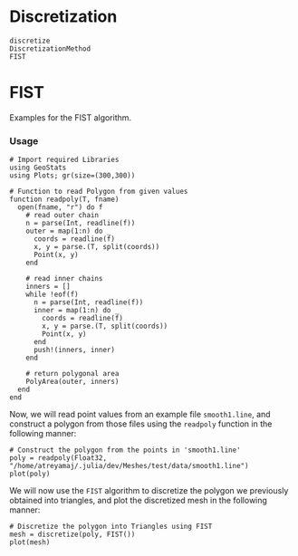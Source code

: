 # Discretization

```@docs
discretize
DiscretizationMethod
FIST
```
# FIST  
Examples for the FIST algorithm. 

### Usage  
  
```@example overview
# Import required Libraries
using GeoStats
using Plots; gr(size=(300,300))

# Function to read Polygon from given values
function readpoly(T, fname) 
  open(fname, "r") do f
    # read outer chain
    n = parse(Int, readline(f))
    outer = map(1:n) do _
      coords = readline(f)
      x, y = parse.(T, split(coords))
      Point(x, y)
    end

    # read inner chains
    inners = []
    while !eof(f)
      n = parse(Int, readline(f))
      inner = map(1:n) do _
        coords = readline(f)
        x, y = parse.(T, split(coords))
        Point(x, y)
      end
      push!(inners, inner)
    end

    # return polygonal area
    PolyArea(outer, inners)
  end
end
```  
Now, we will read point values from an example file `smooth1.line`, and construct a polygon from those files using the `readpoly` function in the following manner:  
```@example overview
# Construct the polygon from the points in 'smooth1.line' 
poly = readpoly(Float32, "/home/atreyamaj/.julia/dev/Meshes/test/data/smooth1.line")
plot(poly)
```  
We will now use the `FIST` algorithm to discretize the polygon we previously obtained into triangles, and plot the discretized mesh in the following manner:  
```@example overview
# Discretize the polygon into Triangles using FIST
mesh = discretize(poly, FIST())
plot(mesh)
```
